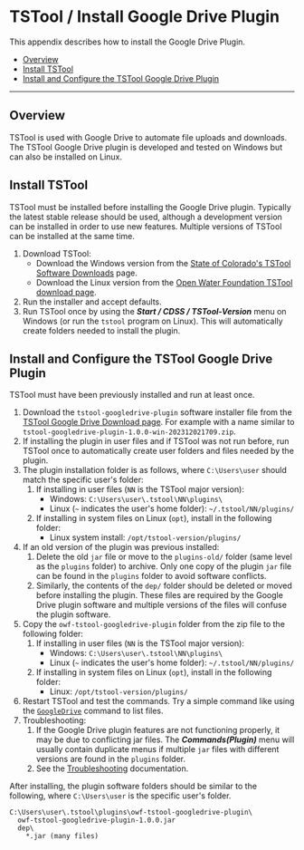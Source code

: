 # TSTool / Install Google Drive Plugin #

This appendix describes how to install the Google Drive Plugin.

*   [Overview](#overview)
*   [Install TSTool](#install-tstool)
*   [Install and Configure the TSTool Google Drive Plugin](#install-and-configure-the-tstool-google-drive-plugin)

-------

## Overview ##

TSTool is used with Google Drive to automate file uploads and downloads.
The TSTool Google Drive plugin is developed and tested on Windows but can also be installed on Linux.

## Install TSTool ##

TSTool must be installed before installing the Google Drive plugin.
Typically the latest stable release should be used, although a development version can be installed
in order to use new features.
Multiple versions of TSTool can be installed at the same time.

1.  Download TSTool:
    *   Download the Windows version from the
        [State of Colorado's TSTool Software Downloads](https://opencdss.state.co.us/tstool/) page.
    *   Download the Linux version from the
        [Open Water Foundation TSTool download page](https://software.openwaterfoundation.org/tstool/).
2.  Run the installer and accept defaults.
3.  Run TSTool once by using the ***Start / CDSS / TSTool-Version*** menu on Windows
    (or run the `tstool` program on Linux).
    This will automatically create folders needed to install the plugin.

## Install and Configure the TSTool Google Drive Plugin ##

TSTool must have been previously installed and run at least once.

1.  Download the `tstool-googledrive-plugin` software installer file from the
    [TSTool Google Drive Download page](https://software.openwaterfoundation.org/tstool-googledrive-plugin/).
    For example with a name similar to `tstool-googledrive-plugin-1.0.0-win-202312021709.zip`.
2.  If installing the plugin in user files and if TSTool was not run before,
    run TSTool once to automatically create user folders and files needed by the plugin.
3.  The plugin installation folder is as follows, where `C:\Users\user` should match the specific user's folder:
    1.  If installing in user files (`NN` is the TSTool major version):
        *   Windows: `C:\Users\user\.tstool\NN\plugins\`
        *   Linux (`~` indicates the user's home folder): `~/.tstool/NN/plugins/`
    2.  If installing in system files on Linux (`opt`), install in the following folder:
        *   Linux system install: `/opt/tstool-version/plugins/`
4.  If an old version of the plugin was previous installed:
    1.  Delete the old `jar` file or move to the `plugins-old/` folder (same level as the `plugins` folder) to archive.
        Only one copy of the plugin `jar` file can be found in the `plugins` folder to avoid software conflicts.
    2.  Similarly, the contents of the `dep/` folder should be deleted or moved before installing the plugin.
        These files are required by the Google Drive plugin software and multiple versions of the files will confuse the plugin software.
5.  Copy the `owf-tstool-googledrive-plugin` folder from the zip file to the following folder:
    1.  If installing in user files (`NN` is the TSTool major version):
        *   Windows: `C:\Users\user\.tstool\NN\plugins\`
        *   Linux (`~` indicates the user's home folder): `~/.tstool/NN/plugins/`
    2.  If installing in system files on Linux (`opt`), install in the following folder:
        *   Linux: `/opt/tstool-version/plugins/`
6.  Restart TSTool and test the commands.
    Try a simple command like using the [`GoogleDrive`](../command-ref/GoogleDrive/GoogleDrive.md) command to list files.
7.  Troubleshooting:
    1.  If the Google Drive plugin features are not functioning properly, it may be due to conflicting jar files.
        The ***Commands(Plugin)*** menu will usually contain duplicate menus if
        multiple `jar` files with different versions are found in the `plugins` folder.
    2.  See the [Troubleshooting](../troubleshooting/troubleshooting.md) documentation.

After installing, the plugin software folders should be similar to the following,
where `C:\Users\user` is the specific user's folder.
```
C:\Users\user\.tstool\plugins\owf-tstool-googledrive-plugin\
  owf-tstool-googledrive-plugin-1.0.0.jar
  dep\
    *.jar (many files)
```
